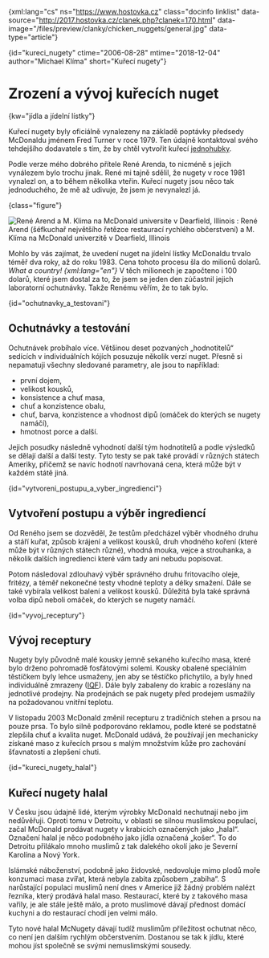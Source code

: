 
{xml:lang="cs" ns="https://www.hostovka.cz" class="docinfo linklist" data-source="http://2017.hostovka.cz/clanek.php?clanek=170.html" data-image="/files/preview/clanky/chicken_nuggets/general.jpg" data-type="article"}

{id="kureci_nugety" ctime="2006-08-28" mtime="2018-12-04" author="Michael Klíma" short="Kuřecí nugety"}

# Zrození a vývoj kuřecích nuget

<!-- generated attribute kw by user_udpatekw.sh on 2019-04-16, do not edit -->

{kw="jídla a jídelní lístky"}

Kuřecí nugety byly oficiálně vynalezeny na základě poptávky předsedy McDonaldu jménem Fred Turner v roce 1979. Ten údajně kontaktoval svého tehdejšího dodavatele s tím, že by chtěl vytvořit kuřecí [jednohubky][1].

Podle verze mého dobrého přítele René Arenda, to nicméně s jejich vynálezem bylo trochu jinak. René mi tajně sdělil, že nugety v roce 1981 vynalezl on, a to během několika vteřin. Kuřecí nugety jsou něco tak jednoduchého, že mě až udivuje, že jsem je nevynalezl já.

{class="figure"}

![René Arend a M. Klima na McDonald universite v Dearfield, Illinois][2] 
:   René Arend (šéfkuchař největšího řetězce restaurací rychlého občerstvení) a M. Klíma na McDonald univerzitě v Dearfield, Illinois

Mohlo by vás zajímat, že uvedení nuget na jídelní lístky McDonaldu trvalo téměř dva roky, až do roku 1983. Cena tohoto procesu šla do milionů dolarů. _What a country! {xml:lang="en"}_ V těch milionech je započteno i 100 dolarů, které jsem dostal za to, že jsem se jeden den zúčastnil jejich laboratorní ochutnávky. Takže Renému věřím, že to tak bylo.

{id="ochutnavky\_a\_testovani"}

## Ochutnávky a testování

Ochutnávek probíhalo více. Většinou deset pozvaných „hodnotitelů“ sedících v individuálních kójích posuzuje několik verzí nuget. Přesně si nepamatuji všechny sledované parametry, ale jsou to například:

  * první dojem,
  * velikost kousků,
  * konsistence a chuť masa,
  * chuť a konzistence obalu,
  * chuť, barva, konzistence a vhodnost dipů (omáček do kterých se nugety namáčí),
  * hmotnost porce a další.

Jejich posudky následně vyhodnotí další tým hodnotitelů a podle výsledků se dělají další a další testy. Tyto testy se pak také provádí v různých státech Ameriky, přičemž se navíc hodnotí navrhovaná cena, která může být v každém státě jiná.

{id="vytvoreni\_postupu\_a\_vyber\_ingredienci"}

## Vytvoření postupu a výběr ingrediencí

Od Reného jsem se dozvěděl, že testům předcházel výběr vhodného druhu a stáří kuřat, způsob krájení a velikost kousků, druh vhodného koření (které může být v různých státech různé), vhodná mouka, vejce a strouhanka, a několik dalších ingredienci které vám tady ani nebudu popisovat.

Potom následoval zdlouhavý výběr správného druhu fritovacího oleje, fritézy, a téměř nekonečné testy vhodné teploty a délky smažení. Dále se také vybírala velikost balení a velikost kousků. Důležitá byla také správná volba dipů neboli omáček, do kterých se nugety namáčí.

{id="vyvoj_receptury"}

## Vývoj receptury

Nugety byly původně malé kousky jemně sekaného kuřecího masa, které bylo drženo pohromadě fosfátovými solemi. Kousky obalené speciálním těstíčkem byly lehce usmaženy, jen aby se těstíčko přichytilo, a byly hned individuálně zmrazeny ([IQF][3]). Dále byly zabaleny do krabic a rozeslány na jednotlivé prodejny. Na prodejnách se pak nugety před prodejem usmažily na požadovanou vnitřní teplotu.

V listopadu 2003 McDonald změnil recepturu z tradičních stehen a prsou na pouze prsa. To bylo silně podporováno reklamou, podle které se podstatně zlepšila chuť a kvalita nuget. McDonald udává, že používají jen mechanicky získané maso z kuřecích prsou s malým množstvím kůže pro zachování šťavnatosti a zlepšení chuti.

{id="kureci\_nugety\_halal"}

## Kuřecí nugety halal

V Česku jsou údajně lidé, kterým výrobky McDonald nechutnají nebo jim nedůvěřuji. Oproti tomu v Detroitu, v oblasti se silnou muslimskou populací, začal McDonald prodávat nugety v krabicích označených jako „halal“. Označení halal je něco podobného jako jídla označená „košer“. To do Detroitu přilákalo mnoho muslimů z tak dalekého okolí jako je Severní Karolína a Nový York.

Islámské náboženství, podobně jako židovské, nedovoluje mimo plodů moře konzumaci masa zvířat, která nebyla zabita způsobem „zabiha“. S narůstající populaci muslimů není dnes v Americe již žádný problém nalézt řezníka, který prodává halal maso. Restaurací, které by z takového masa vařily, je ale stále ještě málo, a proto muslimové dávají přednost domácí kuchyni a do restaurací chodí jen velmi málo.

Tyto nové halal McNugety dávají tudíž muslimům příležitost ochutnat něco, co není jen dalším rychlým občerstvením. Dostanou se tak k jídlu, které mohou jíst společně se svými nemuslimskými sousedy.

 [1]: jednohubky
 [2]: http://2017.hostovka.cz/soubor/28-8-06-1.JPG
 [3]: https://en.wikipedia.org/wiki/Individual_Quick_Freezing

